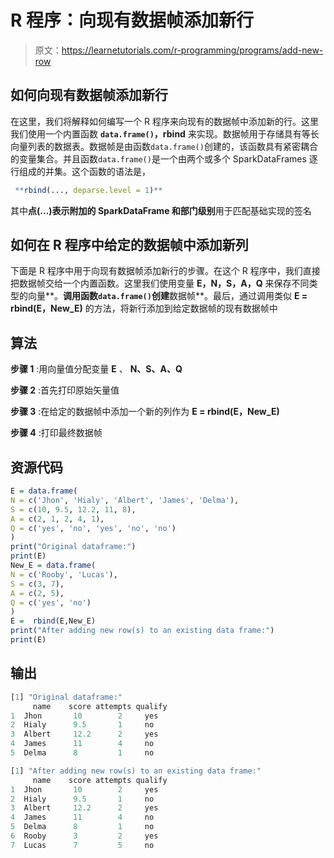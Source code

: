 # R 程序：向现有数据帧添加新行

> 原文：<https://learnetutorials.com/r-programming/programs/add-new-row>

## 如何向现有数据帧添加新行

在这里，我们将解释如何编写一个 R 程序来向现有的数据帧中添加新的行。这里我们使用一个内置函数 **`data.frame()`，rbind** 来实现。数据帧用于存储具有等长向量列表的数据表。数据帧是由函数`data.frame()`创建的，该函数具有紧密耦合的变量集合。并且函数`data.frame()`是一个由两个或多个 SparkDataFrames 逐行组成的并集。这个函数的语法是，

```r
 **rbind(..., deparse.level = 1)** 

```

其中**点(...)**表示附加的 SparkDataFrame 和**部门级别**用于匹配基础实现的签名

## 如何在 R 程序中给定的数据帧中添加新列

下面是 R 程序中用于向现有数据帧添加新行的步骤。在这个 R 程序中，我们直接把数据帧交给一个内置函数。这里我们使用变量 **E，N，S，A，Q** 来保存不同类型的向量**。**调用函数`data.frame()`创建**数据帧**。最后，通过调用类似 **E = rbind(E，New_E)** 的方法，将新行添加到给定数据帧的现有数据帧中

## 算法

**步骤 1** :用向量值分配变量 **E** 、 **N、S、A、Q**

**步骤 2** :首先打印原始矢量值

**步骤 3** :在给定的数据帧中添加一个新的列作为 **E = rbind(E，New_E)**

**步骤 4** :打印最终数据帧

## 资源代码

```r
E = data.frame(
N = c('Jhon', 'Hialy', 'Albert', 'James', 'Delma'),
S = c(10, 9.5, 12.2, 11, 8),
A = c(2, 1, 2, 4, 1),
Q = c('yes', 'no', 'yes', 'no', 'no')
)
print("Original dataframe:")
print(E)
New_E = data.frame(
N = c('Rooby', 'Lucas'),
S = c(3, 7),
A = c(2, 5),
Q = c('yes', 'no')
)
E =  rbind(E,New_E)
print("After adding new row(s) to an existing data frame:")
print(E)

```

## 输出

```r
[1] "Original dataframe:"
     name    score attempts qualify
1  Jhon       10        2     yes
2  Hialy      9.5       1     no
3  Albert     12.2      2     yes
4  James      11        4     no
5  Delma      8         1     no

[1] "After adding new row(s) to an existing data frame:"
     name    score attempts qualify 
1  Jhon       10        2     yes   
2  Hialy      9.5       1     no    
3  Albert     12.2      2     yes    
4  James      11        4     no    
5  Delma      8         1     no     
6  Rooby      3         2     yes    
7  Lucas      7         5     no 
```